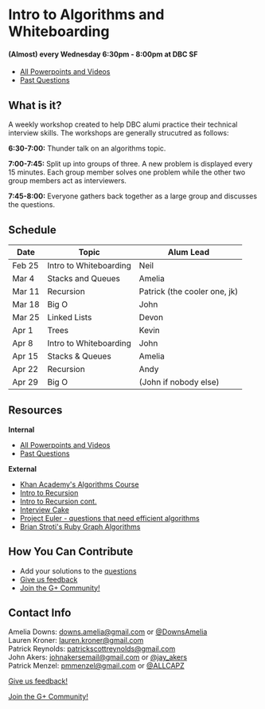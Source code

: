 # Intro to Algorithms and Whiteboarding
#### (Almost) every Wednesday 6:30pm - 8:00pm at DBC SF
- [All Powerpoints and Videos](https://github.com/adowns01/Intro-to-Whiteboarding-DBC/blob/master/powerpoint_links.md)
- [Past Questions](https://github.com/adowns01/Intro-to-Whiteboarding-DBC/blob/master/questions.md)

## What is it?

A weekly workshop created to help DBC alumi practice their technical interview skills. The workshops are generally strucutred as follows:

**6:30-7:00:** Thunder talk on an algorithms topic.

**7:00-7:45:** Split up into groups of three. A new problem is displayed every 15 minutes. Each group member solves one problem while the other two group members act as interviewers.

**7:45-8:00:** Everyone gathers back together as a large group and discusses the questions.

## Schedule

Date | Topic | Alum Lead
 --- | --- | ---
 Feb 25 | Intro to Whiteboarding | Neil
 Mar 4 | Stacks and Queues | Amelia
 Mar 11 | Recursion | Patrick (the cooler one, jk)
 Mar 18 | Big O | John
 Mar 25 | Linked Lists | Devon
 Apr 1 | Trees | Kevin
 Apr 8 | Intro to Whiteboarding | John
 Apr 15 | Stacks & Queues | Amelia
 Apr 22 | Recursion | Andy
 Apr 29 | Big O | (John if nobody else)
 
 



## Resources

**Internal**
- [All Powerpoints and Videos](https://github.com/adowns01/Intro-to-Whiteboarding-DBC/blob/master/powerpoint_links.md)
- [Past Questions](https://github.com/adowns01/Intro-to-Whiteboarding-DBC/blob/master/questions.md)

**External**
- [Khan Academy's Algorithms Course](https://www.khanacademy.org/computing/computer-science/algorithms)
- [Intro to Recursion](http://cs.stanford.edu/people/eroberts/courses/cs106b/chapters/05-intro-to-recursion.pdf)
- [Intro to Recursion cont.](http://cs.stanford.edu/people/eroberts/courses/cs106b/chapters/06-recursive-procedures.pdf)
- [Interview Cake](https://www.interviewcake.com/)
- [Project Euler - questions that need efficient algorithms](https://projecteuler.net/about)
- [Brian Stroti's Ruby Graph Algorithms](https://github.com/brianstorti/ruby-graph-algorithms)

## How You Can Contribute

- Add your solutions to the [questions](https://github.com/adowns01/Intro-to-Whiteboarding-DBC/blob/master/questions.md)
- [Give us feedback](https://socrates.devbootcamp.com/feedback/forms)
- [Join the G+ Community!](https://plus.google.com/u/0/communities/114320193647581293833)


## Contact Info

Amelia Downs: downs.amelia@gmail.com or [@DownsAmelia](https://twitter.com/DownsAmelia)  
Lauren Kroner: lauren.kroner@gmail.com  
Patrick Reynolds: patrickscottreynolds@gmail.com  
John Akers: johnakersemail@gmail.com or [@jay_akers](https://twitter.com/jay_akers)  
Patrick Menzel: pmmenzel@gmail.com or [@ALLCAPZ](https://twitter.com/ALLCAPZ)  


[Give us feedback!](https://socrates.devbootcamp.com/feedback/forms)

[Join the G+ Community!](https://plus.google.com/u/0/communities/114320193647581293833)
